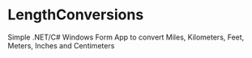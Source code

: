 # LengthConversions
 Simple .NET/C# Windows Form App to convert Miles, Kilometers, Feet, Meters, Inches and Centimeters
